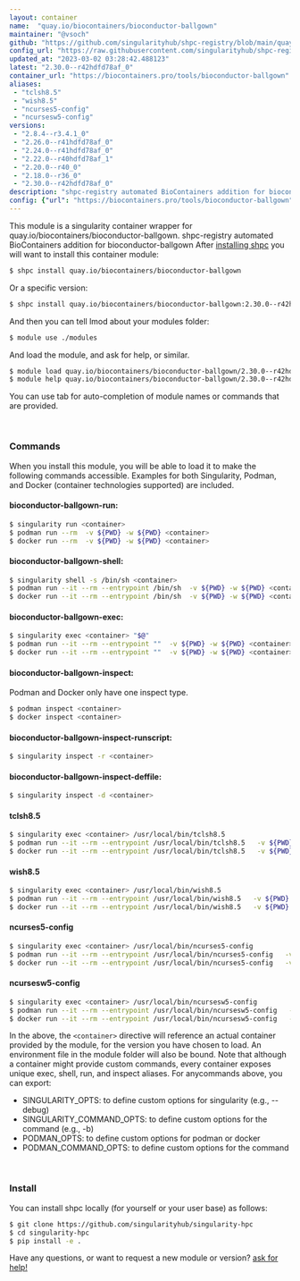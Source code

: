 ```yaml
---
layout: container
name:  "quay.io/biocontainers/bioconductor-ballgown"
maintainer: "@vsoch"
github: "https://github.com/singularityhub/shpc-registry/blob/main/quay.io/biocontainers/bioconductor-ballgown/container.yaml"
config_url: "https://raw.githubusercontent.com/singularityhub/shpc-registry/main/quay.io/biocontainers/bioconductor-ballgown/container.yaml"
updated_at: "2023-03-02 03:28:42.488123"
latest: "2.30.0--r42hdfd78af_0"
container_url: "https://biocontainers.pro/tools/bioconductor-ballgown"
aliases:
 - "tclsh8.5"
 - "wish8.5"
 - "ncurses5-config"
 - "ncursesw5-config"
versions:
 - "2.8.4--r3.4.1_0"
 - "2.26.0--r41hdfd78af_0"
 - "2.24.0--r41hdfd78af_0"
 - "2.22.0--r40hdfd78af_1"
 - "2.20.0--r40_0"
 - "2.18.0--r36_0"
 - "2.30.0--r42hdfd78af_0"
description: "shpc-registry automated BioContainers addition for bioconductor-ballgown"
config: {"url": "https://biocontainers.pro/tools/bioconductor-ballgown", "maintainer": "@vsoch", "description": "shpc-registry automated BioContainers addition for bioconductor-ballgown", "latest": {"2.30.0--r42hdfd78af_0": "sha256:28290f311e348fda391a8d03c3d198a2936ab7d7c7ca54d7b7531996979e0b94"}, "tags": {"2.8.4--r3.4.1_0": "sha256:0498ae6a1f11ec6ab7c2a06e02c4e787c2cff9e690a45e123b5926dd017b90e7", "2.26.0--r41hdfd78af_0": "sha256:df0843442cbc8fe0d54d3341ea22f21a69bdd0364abeb763b18e8ecb45736b26", "2.24.0--r41hdfd78af_0": "sha256:ef4ecc70d78f5b51e17156646aa37828ec04710d7cc9fb1d85d69b7aa379a6e8", "2.22.0--r40hdfd78af_1": "sha256:c1801ce273fe1229992ae0647abe6ab1959a26835e40bf602ece1626b3075f10", "2.20.0--r40_0": "sha256:cddae13de38f6e6c536b64fd467937362d639b02223f8b16e535dbbf926099dd", "2.18.0--r36_0": "sha256:c2748b3851a46a3ab93b95987f9b791f4b8dd9e0ed20f661dd0c0d35647a7bc9", "2.30.0--r42hdfd78af_0": "sha256:28290f311e348fda391a8d03c3d198a2936ab7d7c7ca54d7b7531996979e0b94"}, "docker": "quay.io/biocontainers/bioconductor-ballgown", "aliases": {"tclsh8.5": "/usr/local/bin/tclsh8.5", "wish8.5": "/usr/local/bin/wish8.5", "ncurses5-config": "/usr/local/bin/ncurses5-config", "ncursesw5-config": "/usr/local/bin/ncursesw5-config"}}
---
```


This module is a singularity container wrapper for quay.io/biocontainers/bioconductor-ballgown.
shpc-registry automated BioContainers addition for bioconductor-ballgown
After [installing shpc](#install) you will want to install this container module:


```bash
$ shpc install quay.io/biocontainers/bioconductor-ballgown
```

Or a specific version:

```bash
$ shpc install quay.io/biocontainers/bioconductor-ballgown:2.30.0--r42hdfd78af_0
```

And then you can tell lmod about your modules folder:

```bash
$ module use ./modules
```

And load the module, and ask for help, or similar.

```bash
$ module load quay.io/biocontainers/bioconductor-ballgown/2.30.0--r42hdfd78af_0
$ module help quay.io/biocontainers/bioconductor-ballgown/2.30.0--r42hdfd78af_0
```

You can use tab for auto-completion of module names or commands that are provided.

<br>

### Commands

When you install this module, you will be able to load it to make the following commands accessible.
Examples for both Singularity, Podman, and Docker (container technologies supported) are included.

#### bioconductor-ballgown-run:

```bash
$ singularity run <container>
$ podman run --rm  -v ${PWD} -w ${PWD} <container>
$ docker run --rm  -v ${PWD} -w ${PWD} <container>
```

#### bioconductor-ballgown-shell:

```bash
$ singularity shell -s /bin/sh <container>
$ podman run --it --rm --entrypoint /bin/sh  -v ${PWD} -w ${PWD} <container>
$ docker run --it --rm --entrypoint /bin/sh  -v ${PWD} -w ${PWD} <container>
```

#### bioconductor-ballgown-exec:

```bash
$ singularity exec <container> "$@"
$ podman run --it --rm --entrypoint ""  -v ${PWD} -w ${PWD} <container> "$@"
$ docker run --it --rm --entrypoint ""  -v ${PWD} -w ${PWD} <container> "$@"
```

#### bioconductor-ballgown-inspect:

Podman and Docker only have one inspect type.

```bash
$ podman inspect <container>
$ docker inspect <container>
```

#### bioconductor-ballgown-inspect-runscript:

```bash
$ singularity inspect -r <container>
```

#### bioconductor-ballgown-inspect-deffile:

```bash
$ singularity inspect -d <container>
```


#### tclsh8.5

```bash
$ singularity exec <container> /usr/local/bin/tclsh8.5
$ podman run --it --rm --entrypoint /usr/local/bin/tclsh8.5   -v ${PWD} -w ${PWD} <container> -c " $@"
$ docker run --it --rm --entrypoint /usr/local/bin/tclsh8.5   -v ${PWD} -w ${PWD} <container> -c " $@"
```


#### wish8.5

```bash
$ singularity exec <container> /usr/local/bin/wish8.5
$ podman run --it --rm --entrypoint /usr/local/bin/wish8.5   -v ${PWD} -w ${PWD} <container> -c " $@"
$ docker run --it --rm --entrypoint /usr/local/bin/wish8.5   -v ${PWD} -w ${PWD} <container> -c " $@"
```


#### ncurses5-config

```bash
$ singularity exec <container> /usr/local/bin/ncurses5-config
$ podman run --it --rm --entrypoint /usr/local/bin/ncurses5-config   -v ${PWD} -w ${PWD} <container> -c " $@"
$ docker run --it --rm --entrypoint /usr/local/bin/ncurses5-config   -v ${PWD} -w ${PWD} <container> -c " $@"
```


#### ncursesw5-config

```bash
$ singularity exec <container> /usr/local/bin/ncursesw5-config
$ podman run --it --rm --entrypoint /usr/local/bin/ncursesw5-config   -v ${PWD} -w ${PWD} <container> -c " $@"
$ docker run --it --rm --entrypoint /usr/local/bin/ncursesw5-config   -v ${PWD} -w ${PWD} <container> -c " $@"
```



In the above, the `<container>` directive will reference an actual container provided
by the module, for the version you have chosen to load. An environment file in the
module folder will also be bound. Note that although a container
might provide custom commands, every container exposes unique exec, shell, run, and
inspect aliases. For anycommands above, you can export:

 - SINGULARITY_OPTS: to define custom options for singularity (e.g., --debug)
 - SINGULARITY_COMMAND_OPTS: to define custom options for the command (e.g., -b)
 - PODMAN_OPTS: to define custom options for podman or docker
 - PODMAN_COMMAND_OPTS: to define custom options for the command

<br>

### Install

You can install shpc locally (for yourself or your user base) as follows:

```bash
$ git clone https://github.com/singularityhub/singularity-hpc
$ cd singularity-hpc
$ pip install -e .
```

Have any questions, or want to request a new module or version? [ask for help!](https://github.com/singularityhub/singularity-hpc/issues)